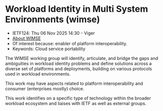 # Workload Identity in Multi System Environments (wimse)

* <IETFschedule>IETF124: Thu 06 Nov 2025 14:30 - Viger</IETFschedule>
* [About WIMSE](https://datatracker.ietf.org/group/wimse/about/)
* Of interest because: enabler of platform interoperability.
* Keywords: Cloud service portability


The WIMSE working group will identify, articulate, and bridge the gaps and ambiguities in workload identity problems and define solutions across a diverse set of platforms and deployments, building on various protocols used in workload environments.

This work may have aspects related to platform interoperability and consumer (enterprises mostly) choice.

This work identifies on a specific type of technology within the broader workload ecosystem and liaises with IETF as well as external groups.